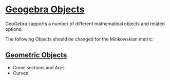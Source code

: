 # [Geogebra Objects](https://wiki.geogebra.org/en/Objects)

GeoGebra supports a number of different mathematical objects and related options.

The following Objects should be changed for the Minkowskian metric: 

## [Geometric Objects](https://wiki.geogebra.org/en/Geometric_Objects)
* Conic sections and Arcs
* Curves
